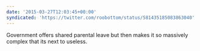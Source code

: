 ```yaml
---
date: '2015-03-27T12:03:45+00:00'
syndicated: 'https://twitter.com/roobottom/status/581435185083863040'
---
```

Government offers shared parental leave but then makes it so massively complex that its next to useless.
